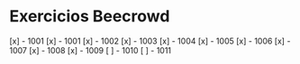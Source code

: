 # Exercicios Beecrowd

[x] - 1001
[x] - 1001
[x] - 1002
[x] - 1003
[x] - 1004
[x] - 1005
[x] - 1006
[x] - 1007
[x] - 1008
[x] - 1009
[ ] - 1010
[ ] - 1011